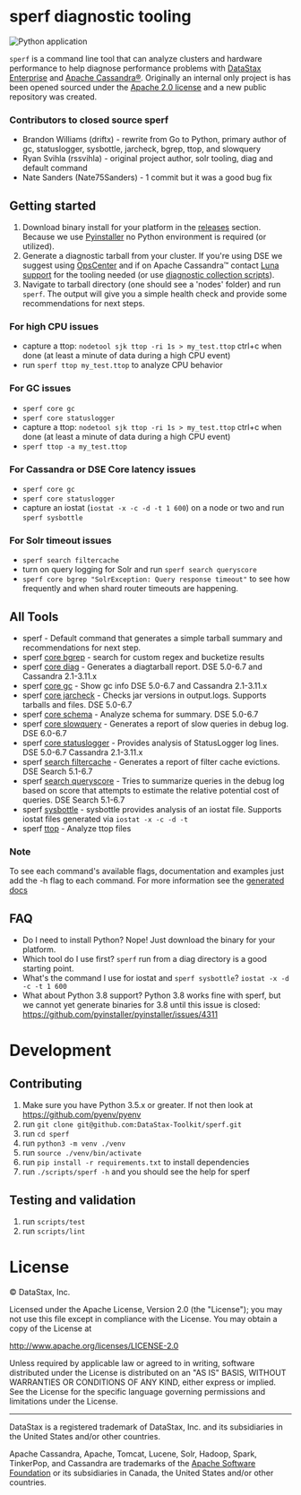 # sperf diagnostic tooling

![Python application](https://github.com/DataStax-Toolkit/sperf/workflows/Python%20application/badge.svg)

`sperf` is a command line tool that can analyze clusters and hardware performance to help diagnose performance problems with [DataStax Enterprise](https://www.datastax.com/products/datastax-enterprise) and [Apache Cassandra®](http://cassandra.apache.org/). Originally an internal only project is has been opened sourced under the [Apache 2.0 license](https://www.apache.org/licenses/LICENSE-2.0.html) and a new public repository was created.

### Contributors to closed source sperf

* Brandon Williams (driftx) - rewrite from Go to Python, primary author of gc, statuslogger, sysbottle, jarcheck, bgrep, ttop, and slowquery
* Ryan Svihla (rssvihla) - original project author, solr tooling, diag and default command
* Nate Sanders (Nate75Sanders) - 1 commit but it was a good bug fix

## Getting started

1. Download binary install for your platform in the [releases](https://github.com/DataStax-Toolkit/sperf/releases) section. Because we use [Pyinstaller](https://www.pyinstaller.org) no Python environment is required (or utilized).
2. Generate a diagnostic tarball from your cluster. If you're using DSE we suggest using [OpsCenter](https://docs.datastax.com/en/opscenter/6.7/opsc/online_help/opscCollectingDiagnosticData_t.html) and if on Apache Cassandra™ contact [Luna support](https://www.datastax.com/services/datastax-luna) for the tooling needed (or use [diagnostic collection scripts](https://github.com/DataStax-Toolkit/diagnostic-collection)).
3. Navigate to tarball directory (one should see a 'nodes' folder) and run `sperf`. The output will give you a simple health check and provide some recommendations for next steps.

### For high CPU issues

* capture a ttop: `nodetool sjk ttop -ri 1s > my_test.ttop` ctrl+c when done (at least a minute of data during a high CPU event)
* run `sperf ttop my_test.ttop` to analyze CPU behavior

### For GC issues

* `sperf core gc` 
* `sperf core statuslogger`
* capture a ttop: `nodetool sjk ttop -ri 1s > my_test.ttop` ctrl+c when done (at least a minute of data during a high CPU event)
* `sperf ttop -a my_test.ttop`

### For Cassandra or DSE Core latency issues

* `sperf core gc`
* `sperf core statuslogger` 
* capture an iostat (`iostat -x -c -d -t 1 600`) on a node or two and run `sperf sysbottle`

### For Solr timeout issues

* `sperf search filtercache`
* turn on query logging for Solr and run `sperf search queryscore`
* `sperf core bgrep "SolrException: Query response timeout"` to see how frequently and when shard router timeouts are happening.

## All Tools

* sperf  - Default command that generates a simple tarball summary and recommendations for next step.
* sperf [core bgrep](docs/commands/core/bgrep.md) - search for custom regex and bucketize results
* sperf [core diag](docs/commands/core/diag.md) - Generates a diagtarball report. DSE 5.0-6.7 and Cassandra 2.1-3.11.x
* sperf [core gc](docs/commands/core/gc.md) - Show gc info DSE 5.0-6.7 and Cassandra 2.1-3.11.x
* sperf [core jarcheck](docs/commands/core/jarcheck.md) - Checks jar versions in output.logs. Supports tarballs and files. DSE 5.0-6.7
* sperf [core schema](docs/commands/core/schema.md) - Analyze schema for summary. DSE 5.0-6.7
* sperf [core slowquery](docs/commands/core/slowquery.md) - Generates a report of slow queries in debug log. DSE 6.0-6.7
* sperf [core statuslogger](docs/commands/core/statuslogger.md) - Provides analysis of StatusLogger log lines. DSE 5.0-6.7 Cassandra 2.1-3.11.x
* sperf [search filtercache](docs/commands/search/filtercache.md) - Generates a report of filter cache evictions. DSE Search 5.1-6.7
* sperf [search queryscore](docs/commands/search/queryscore.md) - Tries to summarize queries in the debug log based on score that attempts to estimate the relative potential cost of queries. DSE Search 5.1-6.7
* sperf [sysbottle](docs/commands/sysbottle.md) - sysbottle provides analysis of an iostat file. Supports iostat files generated via `iostat -x -c -d -t`
* sperf [ttop](docs/commands/ttop.md) - Analyze ttop files

### Note

To see each command's available flags, documentation and examples just add the -h flag to each command. For more information see the [generated docs](docs/commands/)

## FAQ

* Do I need to install Python? Nope! Just download the binary for your platform.
* Which tool do I use first? `sperf` run from a diag directory is a good starting point.
* What's the command I use for iostat and `sperf sysbottle`? `iostat -x -d -c -t 1 600`
* What about Python 3.8 support? Python 3.8 works fine with sperf, but we cannot yet generate binaries for 3.8 until this issue is closed: https://github.com/pyinstaller/pyinstaller/issues/4311

# Development

## Contributing

1. Make sure you have Python 3.5.x or greater. If not then look at https://github.com/pyenv/pyenv
2. run `git clone git@github.com:DataStax-Toolkit/sperf.git`
3. run `cd sperf`
4. run `python3 -m venv ./venv`
5. run `source ./venv/bin/activate`
6. run `pip install -r requirements.txt` to install dependencies
7. run `./scripts/sperf -h` and you should see the help for sperf

## Testing and validation

1. run `scripts/test`
2. run `scripts/lint`

# License

&copy; DataStax, Inc.

Licensed under the Apache License, Version 2.0 (the "License");
you may not use this file except in compliance with the License.
You may obtain a copy of the License at

http://www.apache.org/licenses/LICENSE-2.0

Unless required by applicable law or agreed to in writing, software
distributed under the License is distributed on an "AS IS" BASIS,
WITHOUT WARRANTIES OR CONDITIONS OF ANY KIND, either express or implied.
See the License for the specific language governing permissions and
limitations under the License.

----

DataStax is a registered trademark of DataStax, Inc. and its subsidiaries in the United States 
and/or other countries.

Apache Cassandra, Apache, Tomcat, Lucene, Solr, Hadoop, Spark, TinkerPop, and Cassandra are 
trademarks of the [Apache Software Foundation](http://www.apache.org/) or its subsidiaries in
Canada, the United States and/or other countries. 
